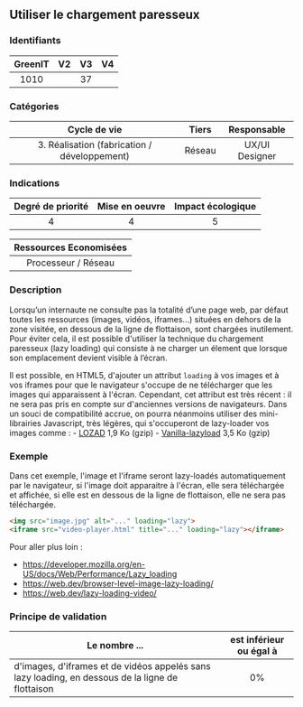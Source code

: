 ## Utiliser le chargement paresseux

### Identifiants

| GreenIT |  V2  |  V3  |  V4  |
|:-------:|:----:|:----:|:----:|
|   1010   |   |  37 |      |

### Catégories

| Cycle de vie |  Tiers  |  Responsable  |
|:---------:|:----:|:----:|
| 3. Réalisation (fabrication / développement) | Réseau | UX/UI Designer |

### Indications

| Degré de priorité |      Mise en oeuvre       |  Impact écologique    |
|:-------------------:|:-------------------------:|:---------------------:|
| 4 | 4 | 5 |

|Ressources Economisées                                      |
|:----------------------------------------------------------:|
|  Processeur / Réseau  |

### Description
Lorsqu’un internaute ne consulte pas la totalité d’une page web, par défaut toutes les ressources (images, vidéos, iframes...)
situées en dehors de la zone visitée, en dessous de la ligne de flottaison, sont chargées inutilement. Pour éviter cela, 
il est possible d'utiliser la technique du chargement paresseux (lazy loading) qui consiste à ne charger un élement que
lorsque son emplacement devient visible à l’écran. 

Il est possible, en HTML5, d'ajouter un attribut `loading` à vos images et à vos iframes pour que le navigateur s'occupe
de ne télécharger que les images qui apparaissent à l'écran. Cependant, cet attribut est très récent : il ne sera
pas pris en compte sur d'anciennes versions de navigateurs. Dans un souci de compatibilité accrue, on pourra néanmoins
utiliser des mini-librairies Javascript, très légères, qui s'occuperont de lazy-loader vos images comme : 
    - [LOZAD](https://cdn.jsdelivr.net/npm/lozad) 1,9 Ko (gzip)
    - [Vanilla-lazyload](https://cdn.jsdelivr.net/npm/vanilla-lazyload/dist/lazyload.min.js) 3,5 Ko (gzip)

### Exemple
Dans cet exemple, l'image et l'iframe seront lazy-loadés automatiquement par le navigateur, si l'image doit apparaitre à
l'écran, elle sera téléchargée et affichée, si elle est en dessous de la ligne de flottaison, elle ne sera pas téléchargée.

```html
<img src="image.jpg" alt="..." loading="lazy">
<iframe src="video-player.html" title="..." loading="lazy"></iframe>
```

Pour aller plus loin :
 - https://developer.mozilla.org/en-US/docs/Web/Performance/Lazy_loading
 - https://web.dev/browser-level-image-lazy-loading/
 - https://web.dev/lazy-loading-video/

### Principe de validation

| Le nombre ...     | est inférieur ou égal à   |  
|-------------------|:-------------------------:|
| d'images, d'iframes et de vidéos appelés sans lazy loading, en dessous de la ligne de flottaison  |  0% |
